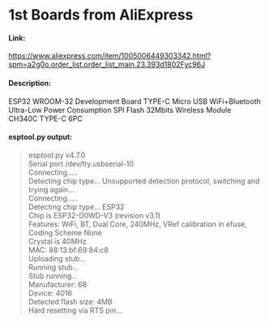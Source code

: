 
# 1st Boards from AliExpress

#### Link: 

  https://www.aliexpress.com/item/1005006449303342.html?spm=a2g0o.order_list.order_list_main.23.393d1802Fyc96J

#### Description: 

ESP32 WROOM-32 Development Board TYPE-C Micro USB WiFi+Bluetooth Ultra-Low Power Consumption SPI Flash 32Mbits Wireless Module    
CH340C TYPE-C 6PC

#### esptool.py output:

> esptool.py v4.7.0  
> Serial port /dev/tty.usbserial-10  
> Connecting.....  
> Detecting chip type... Unsupported detection protocol, switching and trying again...  
> Connecting.....  
> Detecting chip type... ESP32  
> Chip is ESP32-D0WD-V3 (revision v3.1)  
> Features: WiFi, BT, Dual Core, 240MHz, VRef calibration in efuse, Coding Scheme None  
> Crystal is 40MHz  
> MAC: 88:13:bf:69:84:c8  
> Uploading stub...  
> Running stub...  
> Stub running...  
> Manufacturer: 68  
> Device: 4016  
> Detected flash size: 4MB  
> Hard resetting via RTS pin...  

  

